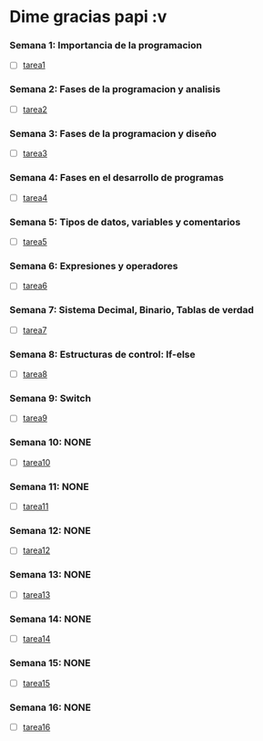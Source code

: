 # Dime gracias papi :v


### Semana 1: Importancia de la programacion
- [ ] [tarea1](SEMANA1/README.md)

### Semana 2: Fases de la programacion y analisis 
- [ ] [tarea2](SEMANA2/README.md)

### Semana 3: Fases de la programacion y diseño
- [ ] [tarea3](SEMANA3/README.md)

### Semana 4: Fases en el desarrollo de programas
- [ ] [tarea4](SEMANA4/README.md)

### Semana 5: Tipos de datos, variables y comentarios
- [ ] [tarea5](SEMANA5/README.md)

### Semana 6: Expresiones y operadores
- [ ] [tarea6](SEMANA6/README.md)

### Semana 7: Sistema Decimal, Binario, Tablas de verdad
- [ ] [tarea7](SEMANA7/README.md)

### Semana 8: Estructuras de control: If-else
- [ ] [tarea8](SEMANA8/README.md)

### Semana 9: Switch
- [ ] [tarea9](SEMANA9/README.md)

### Semana 10: NONE
- [ ] [tarea10](SEMANA10/README.md)

### Semana 11: NONE
- [ ] [tarea11](SEMANA11/README.md)

### Semana 12: NONE
- [ ] [tarea12](SEMANA12/README.md)

### Semana 13: NONE
- [ ] [tarea13](SEMANA13/README.md)

### Semana 14: NONE
- [ ] [tarea14](SEMANA14/README.md)

### Semana 15: NONE
- [ ] [tarea15](SEMANA15/README.md)

### Semana 16: NONE
- [ ] [tarea16](SEMANA16/README.md)
